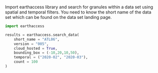 Import earthaccess library and search for granules within a data set using spatial and temporal filters. You need to know the short name of the data set which can be found on the data set landing page.

```py
import earthaccess

results = earthaccess.search_data(
    short_name = "ATL06",
    version = "005",
    cloud_hosted = True,
    bounding_box = (-10,20,10,50),
    temporal = ("2020-02", "2020-03"),
    count = 100
)
```


